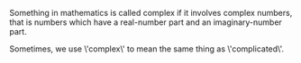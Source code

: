 Something in mathematics is called complex if it involves complex
numbers, that is numbers which have a real-number part and an
imaginary-number part.

Sometimes, we use \\'complex\\' to mean the same thing as
\\'complicated\\'.
